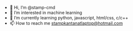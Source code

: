 - 👋 Hi, I’m @stamp-cmd
- 👀 I’m interested in machine learning
- 🌱 I’m currently learning python, javascript, html/css, c/c++
- 📫 How to reach me stampkantanatlaptop@hotmail.com

<!---
stamp-cmd/stamp-cmd is a ✨ special ✨ repository because its `README.md` (this file) appears on your GitHub profile.
You can click the Preview link to take a look at your changes.
--->
